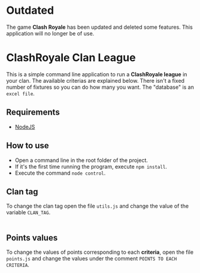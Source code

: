 # Outdated
The game **Clash Royale** has been updated and deleted some features. This application will no longer be of use.

# ClashRoyale Clan League
This is a simple command line application to run a **ClashRoyale league** in your clan. The available criterias are explained below. There isn't a fixed number of fixtures so you can do how many you want. The "database" is an ```excel file```.

## Requirements
- [NodeJS](https://nodejs.org/)

## How to use
- Open a command line in the root folder of the project.
- If it's the first time running the program, execute ```npm install```.
- Execute the command ```node control```.

## Clan tag
To change the clan tag open the file ```utils.js``` and change the value of the variable ```CLAN_TAG```.
<br/><br/>

## Points values
To change the values of points corresponding to each  **criteria**, open the file ```points.js``` and change the values under the comment ```POINTS TO EACH CRITERIA```.
